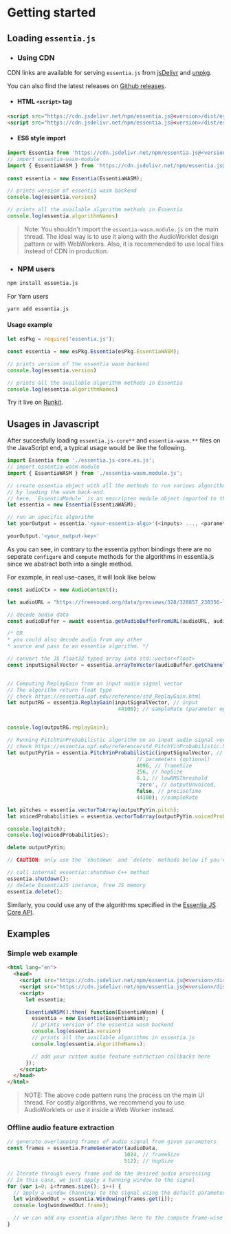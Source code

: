 # Getting started

## Loading `essentia.js`

- ### Using CDN 

CDN links are available for serving `essentia.js` from [jsDelivr](https://www.jsdelivr.com/package/npm/essentia.js) and [unpkg](https://unpkg.com/browse/essentia.js@0.1.1/). 

You can also find the latest releases on [Github releases](https://github.com/MTG/essentia.js/releases).

  
- #### HTML `<script>` tag

```html
<script src="https://cdn.jsdelivr.net/npm/essentia.js@<version>/dist/essentia-wasm.web.js"></script>
<script src="https://cdn.jsdelivr.net/npm/essentia.js@<version>/dist/essentia.js-*.js"></script>
```

- #### ES6 style import

```javascript
import Essentia from 'https://cdn.jsdelivr.net/npm/essentia.js@<version>/dist/essentia.js-core.es.js';
// import essentia-wasm-module
import { EssentiaWASM } from 'https://cdn.jsdelivr.net/npm/essentia.js@<version>/dist/essentia-wasm.module.js';
  
const essentia = new Essentia(EssentiaWASM);

// prints version of essentia wasm backend
console.log(essentia.version)

// prints all the available algorithm methods in Essentia
console.log(essentia.algorithmNames)
```

> Note: You shouldn't import the `essentia-wasm.module.js` on the main thread. The ideal way is to use it along with the AudioWorklet design pattern or with WebWorkers.
> Also, it is recommended to use local files instead of CDN in production.

- ### NPM users

```bash
npm install essentia.js
```
For Yarn users

```bash
yarn add essentia.js
```

#### Usage example

```javascript
let esPkg = require('essentia.js');

const essentia = new esPkg.Essentia(esPkg.EssentiaWASM);

// prints version of the essentia wasm backend
console.log(essentia.version)

// prints all the available algorithm methods in Essentia
console.log(essentia.algorithmNames)
```

Try it live on [Runkit](https://npm.runkit.com/essentia.js).

## Usages in Javascript

After succesfully loading `essentia.js-core**` and `essentia-wasm.**` files on the JavaScript end, a typical usage would be like the following.

```javascript
import Essentia from './essentia.js-core.es.js';
// import essentia-wasm-module
import { EssentiaWASM } from './essentia-wasm.module.js';

// create essentia object with all the methods to run various algorithms
// by loading the wasm back-end.
// here, `EssentiaModule` is an emscripten module object imported to the global namespace
let essentia = new Essentia(EssentiaWASM);

// run an specific algorithm
let yourOutput = essentia.'<your-essentia-algo>'(<inputs> ..., <parameters> (optional)...);

yourOutput.'<your_output-key>'
```

As you can see, in contrary to the essentia python bindings there are no seperate `configure` and `compute` methods for the algorithms in essentia.js since we abstract both into a single method.

For example, in real use-cases, it will look like below

```javascript
const audioCtx = new AudioContext();

let audioURL = "https://freesound.org/data/previews/328/328857_230356-lq.mp3";

// decode audio data
const audioBuffer = await essentia.getAudioBufferFromURL(audioURL, audioCtx);            

/* OR
* you could also decode audio from any other 
* source and pass to an essentia algorithm. */

// convert the JS float32 typed array into std::vector<float>
const inputSignalVector = essentia.arrayToVector(audioBuffer.getChannelData(0));


// Computing ReplayGain from an input audio signal vector
// The algorithm return float type
// check https://essentia.upf.edu/reference/std_ReplayGain.html
let outputRG = essentia.ReplayGain(inputSignalVector, // input
                                    44100); // sampleRate (parameter optional)


console.log(outputRG.replayGain);

// Running PitchYinProbabilistic algorithm on an input audio signal vector
// check https://essentia.upf.edu/reference/std_PitchYinProbabilistic.html
let outputPyYin = essentia.PitchYinProbabilistic(inputSignalVector, // input
                                          // parameters (optional)
                                          4096, // frameSize 
                                          256, // hopSize
                                          0.1, // lowRMSThreshold
                                          'zero', // outputUnvoiced,
                                          false, // preciseTime
                                          44100); //sampleRate

let pitches = essentia.vectorToArray(outputPyYin.pitch);
let voicedProbabilities = essentia.vectorToArray(outputPyYin.voicedProbabilities);

console.log(pitch);
console.log(voicedProbabilities);

delete outputPyYin;

// CAUTION: only use the `shutdown` and `delete` methods below if you've finished your analysis and don't plan on re-using Essentia again in your program lifecycle.

// call internal essentia::shutdown C++ method
essentia.shutdown();
// delete EssentiaJS instance, free JS memory 
essentia.delete();
```

Similarly, you could use any of the algorithms specified in the [Essentia JS Core API](https://mtg.github.io/essentia.js/docs/api/Essentia.html).


## Examples

### Simple web example 

```html
<html lang="en">
  <head>
    <script src="https://cdn.jsdelivr.net/npm/essentia.js@<version>/dist/essentia-wasm.web.js"></script>
    <script src="https://cdn.jsdelivr.net/npm/essentia.js@<version>/dist/essentia.js-core.js"></script>
    <script>
      let essentia;

      EssentiaWASM().then( function(EssentiaWasm) {
        essentia = new Essentia(EssentiaWasm);
        // prints version of the essentia wasm backend
        console.log(essentia.version)
        // prints all the available algorithms in essentia.js 
        console.log(essentia.algorithmNames);

        // add your custom audio feature extraction callbacks here
      });
    </script>
  </head>
</html>
```
> NOTE: The above code pattern runs the process on the main UI thread. For costly algorithms, we recommend you to use AudioWorklets or use it inside a Web Worker instead. 

### Offline audio feature extraction

```javascript
// generate overlapping frames of audio signal from given parameters
const frames = essentia.FrameGenerator(audioData, 
                                      1024, // frameSize
                                      512); // hopSize

// Iterate through every frame and do the desired audio processing
// In this case, we just apply a hanning window to the signal 
for (var i=0; i<frames.size(); i++) {
  // apply a window (hanning) to the signal using the default parameters
  let windowedOut = essentia.Windowing(frames.get(i));
  console.log(windowedOut.frame);

  // we can add any essentia algorithms here to the compute frame-wise audio feature
}
```